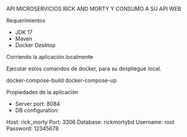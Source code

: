 API MICROSERVICIOS RICK AND MORTY Y CONSUMO A SU API WEB

Requerimientos

*   JDK 17
*   Maven
*   Docker Desktop

Corriendo la aplicación localmente

Ejecutar estos comandos de docker, para su despliegue local.

docker-compose-build
docker-compose-up

Propiedades de la aplicación

*   Server port: 8084
*   DB configuration:

Host: rick_morty
Port: 3306
Database: rickmortybd
Username: root
Password: 12345678
